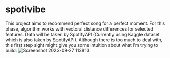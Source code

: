 # spotivibe
This project aims to recommend perfect song for a perfect moment. For this phase, algorithm works with vectoral distance differences for selected features. Data will be taken by SpotifyAPI (Currently using Kaggle dataset which is also taken by SpotifyAPI).
Although there is too much to deal with, this first step sight might give you some intuition about what i'm trying to build:
![Screenshot 2023-09-27 113813](https://github.com/fatihemirguler/spotivibe/assets/83501506/d70e479f-c923-4382-8aca-60ac4d9922a3)
